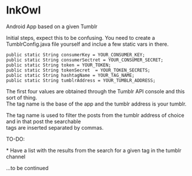# InkOwl
Android App based on a given Tumblr

Initial steps, expect this to be confusing. 
You need to create a TumblrConfig.java file yourself and inclue a few static vars in there.

<pre><code>public static String consumerKey = YOUR_CONSUMER_KEY;
public static String consumerSectret = YOUR_CONSUMER_SECRET;
public static String token = YOUR_TOKEN;
public static String tokenSecret  = YOUR_TOKEN_SECRETS;
public static String hashtagName = YOUR_TAG_NAME;
public static String tumblrAddress = YOUR_TUMBLR_ADDRESS;
</code></pre>

<p>The first four values are obtained through the Tumblr API console and this sort of thing. <br />
The tag name is the base of the app and the tumblr address is your tumblr.</p>

<p>The tag name is used to filter the posts from the tumblr address of choice and in that post the searchable <br />
tags are inserted separated by commas. 

<p>TO-DO:</p>
* Have a list with the results from the search for a given tag in the tumblr channel

...to be continued




